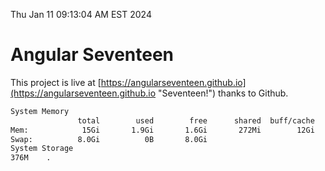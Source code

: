 Thu Jan 11 09:13:04 AM EST 2024

# Angular Seventeen


This project is live at [https://angularseventeen.github.io](https://angularseventeen.github.io "Seventeen!") thanks to Github.

```bash
System Memory
               total        used        free      shared  buff/cache   available
Mem:            15Gi       1.9Gi       1.6Gi       272Mi        12Gi        13Gi
Swap:          8.0Gi          0B       8.0Gi
System Storage
376M	.
```
